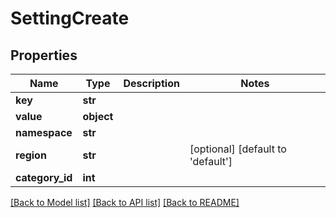 # SettingCreate

## Properties
Name | Type | Description | Notes
------------ | ------------- | ------------- | -------------
**key** | **str** |  |
**value** | **object** |  |
**namespace** | **str** |  |
**region** | **str** |  | [optional] [default to 'default']
**category_id** | **int** |  |

[[Back to Model list]](../README.md#documentation-for-models) [[Back to API list]](../README.md#documentation-for-api-endpoints) [[Back to README]](../README.md)
